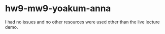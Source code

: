 # hw9-mw9-yoakum-anna
I had no issues and no other resources were used other than the live lecture demo.

